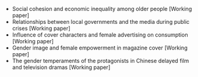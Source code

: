 - Social cohesion and economic inequality among older people [Working paper]
- Relationships between local governments and the media during public crises [Working paper]
- Influence of cover characters and female advertising on consumption [Working paper]
- Gender image and female empowerment in magazine cover [Working paper]
- The gender temperaments of the protagonists in Chinese delayed film and television dramas [Working paper]
